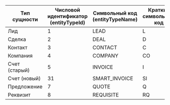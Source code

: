 |Тип сущности|    Числовой идентификатор (entityTypeId)|  Символьный код (entityTypeName)| Краткий символьный код|  Тип сущности пользовательского поля|
|---|---|---|---|---|
|Лид |1|LEAD|L|CRM_LEAD|
|Сделка|2|DEAL|D|CRM_DEAL|
|Контакт| 3|CONTACT| C|CRM_CONTACT|
|Компания|4|COMPANY| CO|CRM_COMPANY|
|Счет (старый)|5|INVOICE| I|CRM_INVOICE|
|Счет (новый)|31|SMART_INVOICE|SI|CRM_SMART_INVOICE|
|Предложение| 7|QUOTE|Q|CRM_QUOTE|
|Реквизит|8|REQUISITE|RQ|CRM_REQUISITE|
